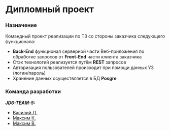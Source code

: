 # Дипломный проект

### Назначение

Командный проект реализации по ТЗ со стороны заказчика следующего функционала:

* **Back-End** функционал серверной части Веб-приложения по обработке запросов от **Front-End** части клиента заказчика
* Стэк технологий реализуется путём **REST** запросов
* Авторизация пользователей происходит при помощи данных УЗ (логин/пароль)
* Хранение данных осуществляется в БД **Posgre**

### Команда разработки

**_JD6-TEAM-5:_**

* [Василий Д.](https://)
* [Максим  К.](https://)
* [Максим  В.](https://)

